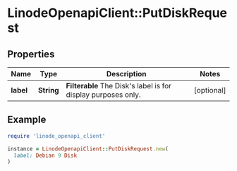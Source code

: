 # LinodeOpenapiClient::PutDiskRequest

## Properties

| Name | Type | Description | Notes |
| ---- | ---- | ----------- | ----- |
| **label** | **String** | __Filterable__ The Disk&#39;s label is for display purposes only. | [optional] |

## Example

```ruby
require 'linode_openapi_client'

instance = LinodeOpenapiClient::PutDiskRequest.new(
  label: Debian 9 Disk
)
```

